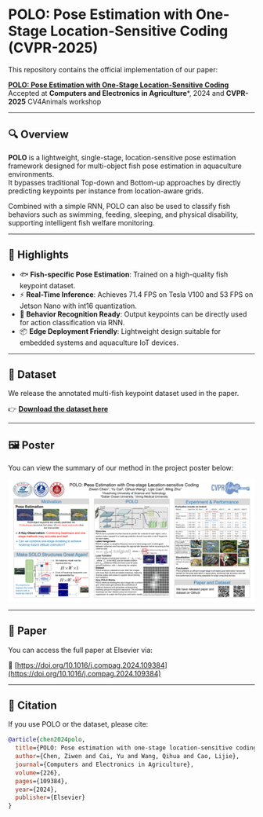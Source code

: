 # POLO: Pose Estimation with One-Stage Location-Sensitive Coding (CVPR-2025)

This repository contains the official implementation of our paper:

**[POLO: Pose Estimation with One-Stage Location-Sensitive Coding](https://doi.org/10.1016/j.compag.2024.109384)**  
Accepted at **Computers and Electronics in Agriculture***, 2024 and **CVPR-2025** CV4Animals workshop

---

## 🔍 Overview

**POLO** is a lightweight, single-stage, location-sensitive pose estimation framework designed for multi-object fish pose estimation in aquaculture environments.  
It bypasses traditional Top-down and Bottom-up approaches by directly predicting keypoints per instance from location-aware grids.  

Combined with a simple RNN, POLO can also be used to classify fish behaviors such as swimming, feeding, sleeping, and physical disability, supporting intelligent fish welfare monitoring.

---

## 🚀 Highlights

- 🐟 **Fish-specific Pose Estimation**: Trained on a high-quality fish keypoint dataset.
- ⚡ **Real-Time Inference**: Achieves 71.4 FPS on Tesla V100 and 53 FPS on Jetson Nano with int16 quantization.
- 🧠 **Behavior Recognition Ready**: Output keypoints can be directly used for action classification via RNN.
- 📦 **Edge Deployment Friendly**: Lightweight design suitable for embedded systems and aquaculture IoT devices.

---

## 📁 Dataset

We release the annotated multi-fish keypoint dataset used in the paper.

👉 **[Download the dataset here](https://pan.baidu.com/s/1aR-7eGOOCIeoiIfrgTMO1Q?pwd=t1c4)**

---

## 🖼️ Poster

You can view the summary of our method in the project poster below:

![POLO Poster](./polo_poster.jpg)

---

## 📄 Paper

You can access the full paper at Elsevier via:

📖 [https://doi.org/10.1016/j.compag.2024.109384](https://doi.org/10.1016/j.compag.2024.109384)


---

## 📜 Citation

If you use POLO or the dataset, please cite:

```bibtex
@article{chen2024polo,
  title={POLO: Pose estimation with one-stage location-sensitive coding},
  author={Chen, Ziwen and Cai, Yu and Wang, Qihua and Cao, Lijie},
  journal={Computers and Electronics in Agriculture},
  volume={226},
  pages={109384},
  year={2024},
  publisher={Elsevier}
}
